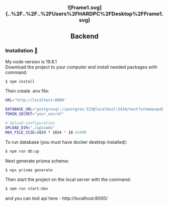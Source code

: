 <h3 align="center">![Frame1.svg](..%2F..%2F..%2FUsers%2FHARDPC%2FDesktop%2FFrame1.svg)</h3>
<h2 align="center">Backend</h2>

### Installation 💾
My node version is 19.8.1 <br />
Download the project to your computer and install needed packages with command:

```bash
$ npm install
```
Then create .env file:
```bash
URL='http://localhost:8000'

DATABASE_URL="postgresql://postgres:123@localhost:5434/nest?schema=public"
TOKEN_SECRET="your_secret"

# Upload configuration
UPLOAD_DIR="./uploads"
MAX_FILE_SIZE=1024 * 1024 * 10 #10MB
```

To run database (you must have docker desktop installed):
```bash
$ npm run db:up
```

Next generate prisma schema:
```bash
$ npx prisma generate
```

Then start the project on the local server with the command:

```bash
$ npm run start:dev
```

and you can test api here - http://localhost:8000/
